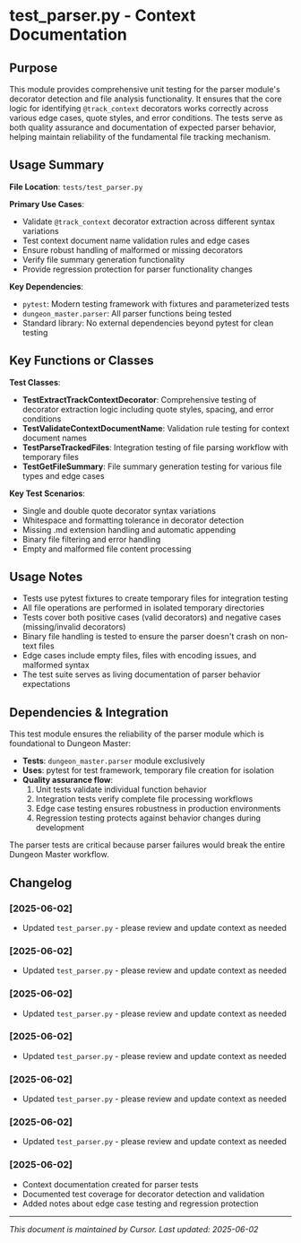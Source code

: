 # test_parser.py - Context Documentation

## Purpose

This module provides comprehensive unit testing for the parser module's decorator detection and file analysis functionality. It ensures that the core logic for identifying `@track_context` decorators works correctly across various edge cases, quote styles, and error conditions. The tests serve as both quality assurance and documentation of expected parser behavior, helping maintain reliability of the fundamental file tracking mechanism.

## Usage Summary

**File Location**: `tests/test_parser.py`

**Primary Use Cases**:

- Validate `@track_context` decorator extraction across different syntax variations
- Test context document name validation rules and edge cases
- Ensure robust handling of malformed or missing decorators
- Verify file summary generation functionality
- Provide regression protection for parser functionality changes

**Key Dependencies**:

- `pytest`: Modern testing framework with fixtures and parameterized tests
- `dungeon_master.parser`: All parser functions being tested
- Standard library: No external dependencies beyond pytest for clean testing

## Key Functions or Classes

**Test Classes**:

- **TestExtractTrackContextDecorator**: Comprehensive testing of decorator extraction logic including quote styles, spacing, and error conditions
- **TestValidateContextDocumentName**: Validation rule testing for context document names
- **TestParseTrackedFiles**: Integration testing of file parsing workflow with temporary files
- **TestGetFileSummary**: File summary generation testing for various file types and edge cases

**Key Test Scenarios**:

- Single and double quote decorator syntax variations
- Whitespace and formatting tolerance in decorator detection
- Missing .md extension handling and automatic appending
- Binary file filtering and error handling
- Empty and malformed file content processing

## Usage Notes

- Tests use pytest fixtures to create temporary files for integration testing
- All file operations are performed in isolated temporary directories
- Tests cover both positive cases (valid decorators) and negative cases (missing/invalid decorators)
- Binary file handling is tested to ensure the parser doesn't crash on non-text files
- Edge cases include empty files, files with encoding issues, and malformed syntax
- The test suite serves as living documentation of parser behavior expectations

## Dependencies & Integration

This test module ensures the reliability of the parser module which is foundational to Dungeon Master:

- **Tests**: `dungeon_master.parser` module exclusively
- **Uses**: pytest for test framework, temporary file creation for isolation
- **Quality assurance flow**:
  1. Unit tests validate individual function behavior
  2. Integration tests verify complete file processing workflows
  3. Edge case testing ensures robustness in production environments
  4. Regression testing protects against behavior changes during development

The parser tests are critical because parser failures would break the entire Dungeon Master workflow.

## Changelog

### [2025-06-02]
- Updated `test_parser.py` - please review and update context as needed

### [2025-06-02]
- Updated `test_parser.py` - please review and update context as needed

### [2025-06-02]
- Updated `test_parser.py` - please review and update context as needed

### [2025-06-02]
- Updated `test_parser.py` - please review and update context as needed

### [2025-06-02]
- Updated `test_parser.py` - please review and update context as needed

### [2025-06-02]
- Updated `test_parser.py` - please review and update context as needed

### [2025-06-02]

- Context documentation created for parser tests
- Documented test coverage for decorator detection and validation
- Added notes about edge case testing and regression protection
---

_This document is maintained by Cursor. Last updated: 2025-06-02_
